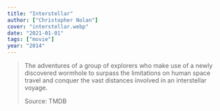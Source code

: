 ```yaml
---
title: "Interstellar"
author: ["Christopher Nolan"]
cover: "interstellar.webp"
date: "2021-01-01"
tags: ["movie"]
year: "2014"
---
```


> The adventures of a group of explorers who make use of a newly discovered wormhole to surpass the limitations on human space travel and conquer the vast distances involved in an interstellar voyage.
>
> Source: TMDB
